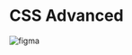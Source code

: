 # CSS Advanced
![figma](https://github.com/winnyineza/alu-web-development/assets/116871728/205ec293-7cc9-48ef-9ce6-e7234915142c)
